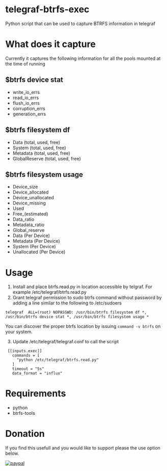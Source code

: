 # telegraf-btrfs-exec
Python script that can be used to capture BTRFS information in telegraf

# What does it capture
Currently it captures the following information for all the pools mounted at the time of running

## $btrfs device stat
* write_io_errs
* read_io_errs
* flush_io_errs
* corruption_errs
* generation_errs

## $btrfs filesystem df
* Data (total, used, free)
* System (total, used, free)
* Metadata (total, used, free)
* GlobalReserve (total, used, free)

## $btrfs filesystem usage
* Device_size
* Device_allocated
* Device_unallocated
* Device_missing
* Used
* Free_(estimated)
* Data_ratio
* Metadata_ratio
* Global_reserve
* Data (Per Device)
* Metadata (Per Device)
* System (Per Device)
* Unallocated (Per Device)


# Usage
1. Install and place btrfs.read.py in location accessible by telgraf.   For example /etc/telegraf/btrfs.read.py
2. Grant telegraf permission to sudo btrfs command without password by adding a line similar to the following to /etc/sudoers
```
telegraf  ALL=(root) NOPASSWD: /usr/bin/btrfs filesystem df *, /usr/bin/btrfs device stat *, /usr/bin/btrfs filesystem usage *
```
You can discover the proper btrfs location by issuing `command -v btrfs` on your system.

3. Update /etc/telegraf/telegraf.conf to call the script
```
 [[inputs.exec]]
   commands = [
     "python /etc/telegraf/btrfs.read.py"
   ]
   timeout = "5s"
   data_format = "influx"
```

# Requirements
* python
* btrfs-tools

# Donation
If you find this usefull and you would like to support please the use option below.

[![paypal](https://www.paypalobjects.com/en_US/i/btn/btn_donateCC_LG.gif)](https://www.paypal.com/cgi-bin/webscr?cmd=_donations&business=jason%2ep%2eclara%40gmail%2ecom&lc=CA&item_name=Jason%20Clara&currency_code=USD&bn=PP%2dDonationsBF%3abtn_donateCC_LG%2egif%3aNonHosted)
